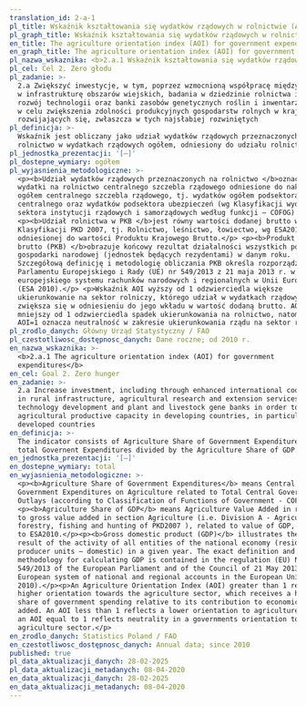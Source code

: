 ```yaml
---
translation_id: 2-a-1
pl_title: Wskaźnik kształtowania się wydatków rządowych w rolnictwie (AOI)
pl_graph_title: Wskaźnik kształtowania się wydatków rządowych w rolnictwie (AOI)
en_title: The agriculture orientation index (AOI) for government expenditures
en_graph_title: The agriculture orientation index (AOI) for government expenditures
pl_nazwa_wskaznika: <b>2.a.1 Wskaźnik kształtowania się wydatków rządowych w rolnictwie (AOI)</b>
pl_cel: Cel 2. Zero głodu
pl_zadanie: >-
  2.a Zwiększyć inwestycje, w tym, poprzez wzmocnioną współpracę międzynarodową,
  w infrastrukturę obszarów wiejskich, badania w dziedzinie rolnictwa i usług,
  rozwój technologii oraz banki zasobów genetycznych roślin i inwentarza żywego
  w celu zwiększenia zdolności produkcyjnych gospodarstw rolnych w krajach
  rozwijających się, zwłaszcza w tych najsłabiej rozwiniętych
pl_definicja: >-
  Wskaźnik jest obliczany jako udział wydatków rządowych przeznaczonych na
  rolnictwo w wydatkach rządowych ogółem, odniesiony do udziału rolnictwa w PKB.
pl_jednostka_prezentacji: '[–]'
pl_dostepne_wymiary: ogółem
pl_wyjasnienia_metodologiczne: >-
  <p><b>Udział wydatków rządowych przeznaczonych na rolnictwo </b>oznacza
  wydatki na rolnictwo centralnego szczebla rządowego odniesione do nakładów
  ogółem centralnego szczebla rządowego, tj. wydatków ogółem podsektora
  centralnego oraz wydatków podsektora ubezpieczeń (wg Klasyfikacji wydatków
  sektora instytucji rządowych i samorządowych według funkcji – COFOG).</p>
  <p><b>Udział rolnictwa w PKB </b>jest równy wartości dodanej brutto w sekcji A
  Klasyfikacji PKD 2007, tj. Rolnictwo, leśnictwo, łowiectwo, wg ESA2010
  odniesionej do wartości Produktu Krajowego Brutto.</p> <p><b>Produkt krajowy
  brutto (PKB) </b>obrazuje końcowy rezultat działalności wszystkich podmiotów
  gospodarki narodowej (jednostek będących rezydentami) w danym roku.
  Szczegółową definicję i metodologię obliczania PKB określa rozporządzenie
  Parlamentu Europejskiego i Rady (UE) nr 549/2013 z 21 maja 2013 r. w sprawie
  europejskiego systemu rachunków narodowych i regionalnych w Unii Europejskiej
  (ESA 2010).</p> <p>Wskaźnik AOI wyższy od 1 odzwierciedla większe
  ukierunkowanie na sektor rolniczy, którego udział w wydatkach rządowych
  zwiększa się w odniesieniu do jego wkładu w wartość dodaną brutto. AOI
  mniejszy od 1 odzwierciedla spadek ukierunkowania na rolnictwo, natomiast
  AOI=1 oznacza neutralność w zakresie ukierunkowania rządu na sektor rolny.</p>
pl_zrodlo_danych: Główny Urząd Statystyczny / FAO
pl_czestotliwosc_dostępnosc_danych: Dane roczne; od 2010 r.
en_nazwa_wskaznika: >-
  <b>2.a.1 The agriculture orientation index (AOI) for government
  expenditures</b>
en_cel: Goal 2. Zero hunger
en_zadanie: >-
  2.a Increase investment, including through enhanced international cooperation,
  in rural infrastructure, agricultural research and extension services,
  technology development and plant and livestock gene banks in order to enhance
  agricultural productive capacity in developing countries, in particular least
  developed countries
en_definicja: >-
  The indicator consists of Agriculture Share of Government Expenditures in the
  total Governent Expenditures divided by the Agriculture Share of GDP.
en_jednostka_prezentacji: '[–]'
en_dostepne_wymiary: total
en_wyjasnienia_metodologiczne: >-
  <p><b>Agriculture Share of Government Expenditures</b> means Central
  Government Expenditures on Agriculture related to Total Central Government
  Outlays (according to Classification of Functions of Government - COFOG).</p>
  <p><b>Agriculture Share of GDP</b> means Agriculture Value Added in relation
  to gross value added in section Agriculture (i.e. Division A - Agriculture,
  forestry, fishing and hunting of PKD2007 ), related to value of GDP, according
  to ESA2010.</p><p><b>Gross domestic product (GDP)</b> illustrates the final
  result of the activity of all entities of the national economy (resident
  producer units – domestic) in a given year. The exact definition and
  methodology for calculating GDP is contained in the regulation (EU) No
  549/2013 of the European Parliament and of the Council of 21 May 2013 on the
  European system of national and regional accounts in the European Union (ESA
  2010).</p><p>An Agriculture Orientation Index (AOI) greater than 1 reflects a
  higher orientation towards the agriculture sector, which receives a higher
  share of government spending relative to its contribution to economic value
  added. An AOI less than 1 reflects a lower orientation to agriculture, while
  an AOI equal to 1 reflects neutrality in a governments orientation to the
  agriculture sector.</p>
en_zrodlo_danych: Statistics Poland / FAO
en_czestotliwosc_dostępnosc_danych: Annual data; since 2010
published: true
pl_data_aktualizacji_danych: 28-02-2025
pl_data_aktualizacji_metadanych: 08-04-2020
en_data_aktualizacji_danych: 28-02-2025
en_data_aktualizacji_metadanych: 08-04-2020
---
```

